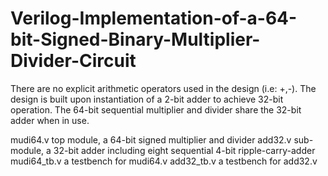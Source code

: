 # Verilog-Implementation-of-a-64-bit-Signed-Binary-Multiplier-Divider-Circuit
There are no explicit arithmetic operators used in the design (i.e: +,-). The design is built upon instantiation of a 2-bit adder to achieve 32-bit operation. The 64-bit sequential multiplier and divider share the 32-bit adder when in use.


mudi64.v	top module, a 64-bit signed multiplier and divider
add32.v		sub-module, a 32-bit adder including eight sequential 4-bit ripple-carry-adder
mudi64_tb.v	a testbench for mudi64.v
add32_tb.v	a testbench for add32.v




